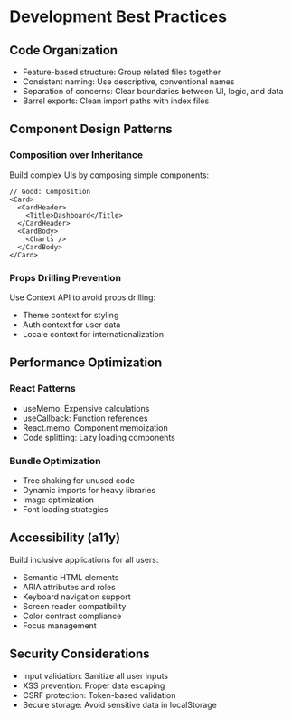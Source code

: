 # Development Best Practices

## Code Organization

- Feature-based structure: Group related files together
- Consistent naming: Use descriptive, conventional names
- Separation of concerns: Clear boundaries between UI, logic, and data
- Barrel exports: Clean import paths with index files

## Component Design Patterns

### Composition over Inheritance

Build complex UIs by composing simple components:

```
// Good: Composition
<Card>
  <CardHeader>
    <Title>Dashboard</Title>
  </CardHeader>
  <CardBody>
    <Charts />
  </CardBody>
</Card>
```

### Props Drilling Prevention

Use Context API to avoid props drilling:

- Theme context for styling
- Auth context for user data
- Locale context for internationalization

## Performance Optimization

### React Patterns

- useMemo: Expensive calculations
- useCallback: Function references
- React.memo: Component memoization
- Code splitting: Lazy loading components

### Bundle Optimization

- Tree shaking for unused code
- Dynamic imports for heavy libraries
- Image optimization
- Font loading strategies

## Accessibility (a11y)

Build inclusive applications for all users:

- Semantic HTML elements
- ARIA attributes and roles
- Keyboard navigation support
- Screen reader compatibility
- Color contrast compliance
- Focus management

## Security Considerations

- Input validation: Sanitize all user inputs
- XSS prevention: Proper data escaping
- CSRF protection: Token-based validation
- Secure storage: Avoid sensitive data in localStorage

